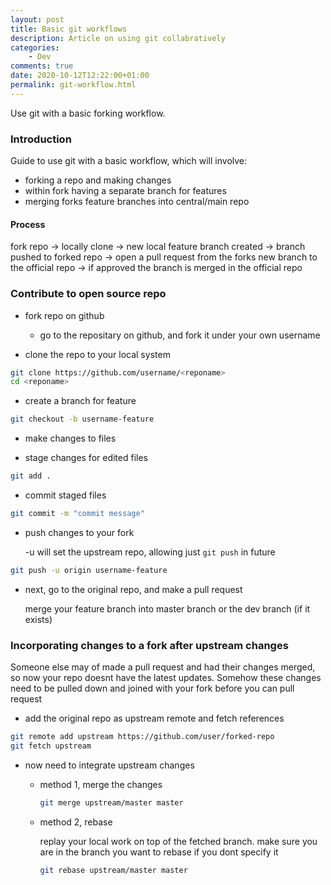 ```yaml
---
layout: post
title: Basic git workflows
description: Article on using git collabratively
categories:
    - Dev
comments: true
date: 2020-10-12T12:22:00+01:00
permalink: git-workflow.html
---
```

Use git with a basic forking workflow.

### Introduction
Guide to use git with a basic workflow, which will involve:
- forking a repo and making changes
- within fork having a separate branch for features
- merging forks feature branches into central/main repo

#### Process

fork repo -> locally clone -> new local feature branch created -> branch pushed to forked repo -> open a pull request from the forks new branch to the official repo -> if approved the branch is merged in the official repo

### Contribute to open source repo
- fork repo on github
    - go to the repositary on github, and fork it under your own username

- clone the repo to your local system 
```sh
git clone https://github.com/username/<reponame>
cd <reponame>
```
- create a branch for feature
```sh
git checkout -b username-feature
```
- make changes to files

- stage changes for edited files
```sh
git add .
```
- commit staged files
```sh 
git commit -m "commit message"
```
- push changes to your fork

    -u will set the upstream repo, allowing just `git push` in future
```sh
git push -u origin username-feature
```
- next, go to the original repo, and make a pull request
    
    merge your feature branch into master branch or the dev branch (if it exists)

### Incorporating changes to a fork after upstream changes
Someone else may of made a pull request and had their changes merged, so now your repo doesnt have the latest updates. Somehow these changes need to be pulled down and joined with your fork before you can pull request

- add the original repo as upstream remote and fetch references
```sh
git remote add upstream https://github.com/user/forked-repo
git fetch upstream
```

- now need to integrate upstream changes
    - method 1, merge the changes
        ```sh
        git merge upstream/master master
        ```
    - method 2, rebase 

        replay your local work on top of the fetched branch. make sure you are in the branch you want to rebase if you dont specify it
        ```sh 
        git rebase upstream/master master
        ```
